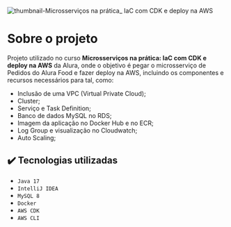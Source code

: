 
![thumbnail-Microsserviços na prática_ IaC com CDK e deploy na AWS](https://user-images.githubusercontent.com/66698429/186839439-6d16a878-b6f7-4a49-b529-8aa7f1efca06.png)

# Sobre o projeto
Projeto utilizado no curso **Microsserviços na prática: IaC com CDK e deploy na AWS** da Alura, onde o objetivo é pegar o microsserviço de Pedidos do Alura Food e fazer deploy na AWS, incluindo os componentes e recursos necessários para tal, como:

* Inclusão de uma VPC (Virtual Private Cloud);
* Cluster;
* Serviço e Task Definition;
* Banco de dados MySQL no RDS;
* Imagem da aplicação no Docker Hub e no ECR;
* Log Group e visualização no Cloudwatch;
* Auto Scaling;


## ✔️ Tecnologias utilizadas

- ``Java 17``
- ``IntelliJ IDEA``
- ``MySQL 8``
- ``Docker``
- ``AWS CDK``
- ``AWS CLI``
